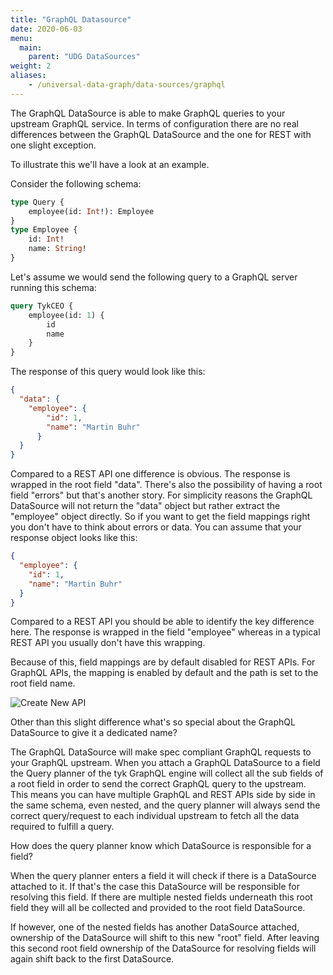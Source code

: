 ```yaml
---
title: "GraphQL Datasource"
date: 2020-06-03
menu:
  main:
    parent: "UDG DataSources"
weight: 2
aliases:
    - /universal-data-graph/data-sources/graphql
---
```


The GraphQL DataSource is able to make GraphQL queries to your upstream GraphQL service.
In terms of configuration there are no real differences between the GraphQL DataSource and the one for REST with one slight exception.

To illustrate this we'll have a look at an example.

Consider the following schema:

```graphql
type Query {
    employee(id: Int!): Employee
}
type Employee {
    id: Int!
    name: String!
}
```

Let's assume we would send the following query to a GraphQL server running this schema:

```graphql
query TykCEO {
    employee(id: 1) {
        id
        name
    }
}
```

The response of this query would look like this:

```json
{
  "data": {
    "employee": {
        "id": 1,
        "name": "Martin Buhr"
      }
  }
}
```

Compared to a REST API one difference is obvious. The response is wrapped in the root field "data".
There's also the possibility of having a root field "errors" but that's another story.
For simplicity reasons the GraphQL DataSource will not return the "data" object but rather extract the "employee" object directly.
So if you want to get the field mappings right you don't have to think about errors or data.
You can assume that your response object looks like this:

````json
{
  "employee": {
    "id": 1,
    "name": "Martin Buhr"
  }
}
````

Compared to a REST API you should be able to identify the key difference here.
The response is wrapped in the field "employee" whereas in a typical REST API you usually don't have this wrapping.

Because of this, field mappings are by default disabled for REST APIs.
For GraphQL APIs, the mapping is enabled by default and the path is set to the root field name.

![Create New API](img/dashboard/udg/datasources/graphql_1.png)

Other than this slight difference what's so special about the GraphQL DataSource to give it a dedicated name?

The GraphQL DataSource will make spec compliant GraphQL requests to your GraphQL upstream.
When you attach a GraphQL DataSource to a field the Query planner of the tyk GraphQL engine will collect all the sub fields of a root field in order to send the correct GraphQL query to the upstream.
This means you can have multiple GraphQL and REST APIs side by side in the same schema, even nested, and the query planner will always send the correct query/request to each individual upstream to fetch all the data required to fulfill a query.

How does the query planner know which DataSource is responsible for a field?

When the query planner enters a field it will check if there is a DataSource attached to it.
If that's the case this DataSource will be responsible for resolving this field.
If there are multiple nested fields underneath this root field they will all be collected and provided to the root field DataSource.

If however, one of the nested fields has another DataSource attached, ownership of the DataSource will shift to this new "root" field.
After leaving this second root field ownership of the DataSource for resolving fields will again shift back to the first DataSource.